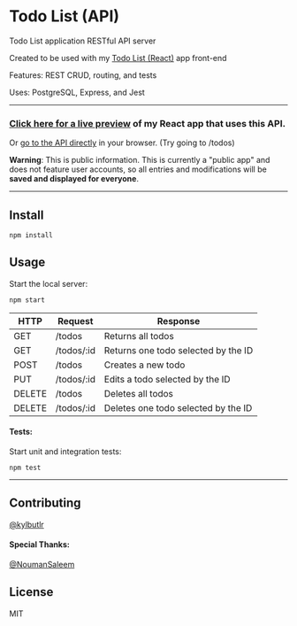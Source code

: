 # Todo List (API)

Todo List application RESTful API server

Created to be used with my [Todo List (React)](https://github.com/kylbutlr/todo-list-react) app front-end

Features: REST CRUD, routing, and tests

Uses: PostgreSQL, Express, and Jest

***

### [Click here for a live preview](https://kylbutlr-todos-react.herokuapp.com/) of my React app that uses this API.

Or [go to the API directly](https://kylbutlr-todos-api.herokuapp.com) in your browser. (Try going to /todos)

**Warning**: This is public information. This is currently a "public app" and does not feature user accounts, so all entries and modifications will be **saved and displayed for everyone**.

***

## Install

```shell
npm install
```

## Usage

Start the local server:

```shell
npm start
```


| HTTP   | Request    | Response                            |
| ------ | ---------- | ----------------------------------- |
| GET    | /todos     | Returns all todos                   |
| GET    | /todos/:id | Returns one todo selected by the ID |
| POST   | /todos     | Creates a new todo                  |
| PUT    | /todos/:id | Edits a todo selected by the ID     |
| DELETE | /todos     | Deletes all todos                   |
| DELETE | /todos/:id | Deletes one todo selected by the ID |

#### Tests:

Start unit and integration tests:

```shell
npm test
```

***

## Contributing

[@kylbutlr](https://github.com/kylbutlr)

#### Special Thanks: 

[@NoumanSaleem](https://github.com/NoumanSaleem)

## License

MIT
